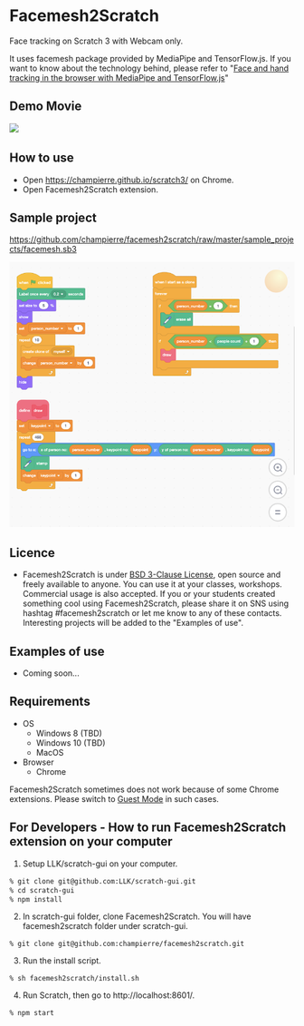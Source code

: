 # Facemesh2Scratch

Face tracking on Scratch 3 with Webcam only.

It uses facemesh package provided by MediaPipe and TensorFlow.js. If you want to know about the technology behind, please refer to "[Face and hand tracking in the browser with MediaPipe and TensorFlow.js](https://blog.tensorflow.org/2020/03/face-and-hand-tracking-in-browser-with-mediapipe-and-tensorflowjs.html)"

## Demo Movie

  <img src="images/facemesh.gif" width="600" />

## How to use

- Open https://champierre.github.io/scratch3/ on Chrome.
- Open Facemesh2Scratch extension.

## Sample project

https://github.com/champierre/facemesh2scratch/raw/master/sample_projects/facemesh.sb3

<img src="images/en/sample_project.png" />

## Licence

- Facemesh2Scratch is under [BSD 3-Clause License](./LICENSE.md), open source and freely available to anyone. You can use it at your classes, workshops. Commercial usage is also accepted. If you or your students created something cool using Facemesh2Scratch, please share it on SNS using hashtag #facemesh2scratch or let me know to any of these contacts. Interesting projects will be added to the "Examples of use".

## Examples of use

- Coming soon...

## Requirements

- OS
  - Windows 8 (TBD)
  - Windows 10 (TBD)
  - MacOS
- Browser
  - Chrome

Facemesh2Scratch sometimes does not work because of some Chrome extensions. Please switch to [Guest Mode](https://support.google.com/chrome/answer/6130773) in such cases.

## For Developers - How to run Facemesh2Scratch extension on your computer

1. Setup LLK/scratch-gui on your computer.

  ```
  % git clone git@github.com:LLK/scratch-gui.git
  % cd scratch-gui
  % npm install
  ```

2. In scratch-gui folder, clone Facemesh2Scratch. You will have facemesh2scratch folder under scratch-gui.

  ```
  % git clone git@github.com:champierre/facemesh2scratch.git
  ```

3. Run the install script.

  ```
  % sh facemesh2scratch/install.sh
  ```

4. Run Scratch, then go to http://localhost:8601/.

  ```
  % npm start
  ```
